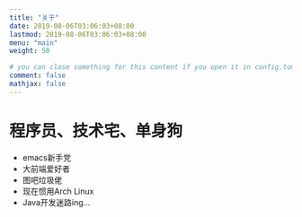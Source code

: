 ```yaml
---
title: "关于"
date: 2019-08-06T03:06:03+08:00
lastmod: 2019-08-06T03:06:03+08:00
menu: "main"
weight: 50

# you can close something for this content if you open it in config.toml.
comment: false
mathjax: false
---
```


# 程序员、技术宅、单身狗

- emacs新手党
- 大前端爱好者
- 图吧垃圾佬
- 现在惯用Arch Linux
- Java开发迷路ing...
